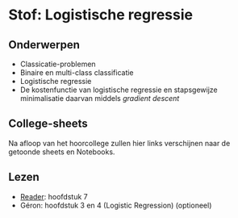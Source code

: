 # Stof: Logistische regressie

## Onderwerpen

* Classicatie-problemen
* Binaire en multi-class classificatie
* Logistische regressie
* De kostenfunctie van logistische regressie en stapsgewijze minimalisatie daarvan middels _gradient descent_

## College-sheets

Na afloop van het hoorcollege zullen hier links verschijnen naar de getoonde sheets en Notebooks.

## Lezen

* [Reader](https://blackboard.hanze.nl/bbcswebdav/pid-6341209-dt-content-rid-108927618_2/xid-108927618_2): hoofdstuk 7
* Géron: hoofdstuk 3 en 4 (Logistic Regression) (optioneel)

